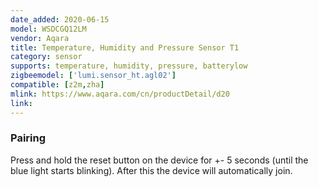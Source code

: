 ```yaml
---
date_added: 2020-06-15
model: WSDCGQ12LM
vendor: Aqara
title: Temperature, Humidity and Pressure Sensor T1
category: sensor
supports: temperature, humidity, pressure, batterylow
zigbeemodel: ['lumi.sensor_ht.agl02']
compatible: [z2m,zha]
mlink: https://www.aqara.com/cn/productDetail/d20
link: 
---
```




### Pairing
Press and hold the reset button on the device for +- 5 seconds (until the blue light starts blinking).
After this the device will automatically join.
